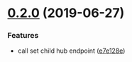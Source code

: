 # [0.2.0](https://github.com/5app/digital-hub-api/compare/v0.1.2...v0.2.0) (2019-06-27)


### Features

* call set child hub endpoint ([e7e128e](https://github.com/5app/digital-hub-api/commit/e7e128e))
